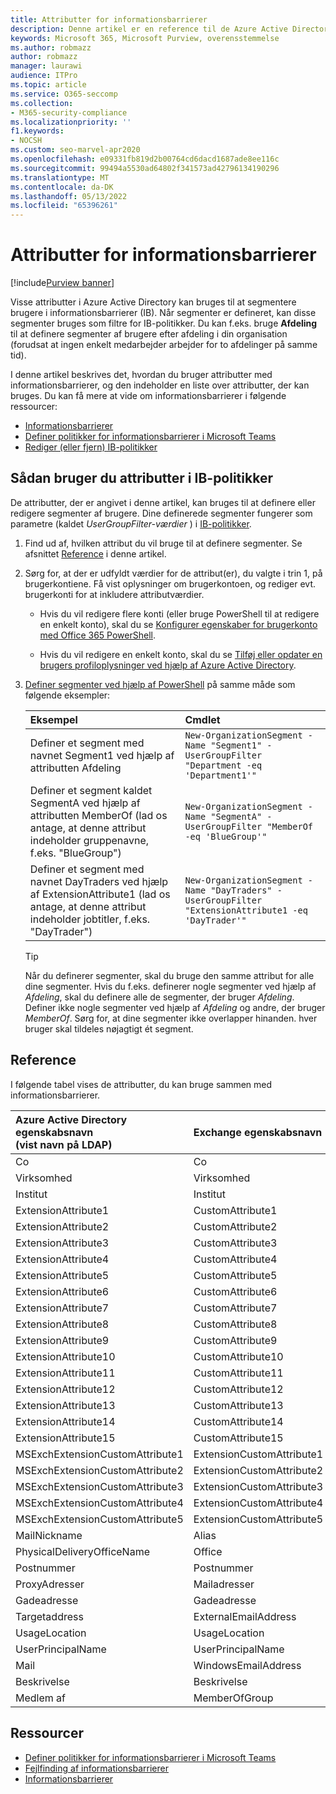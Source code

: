 ```yaml
---
title: Attributter for informationsbarrierer
description: Denne artikel er en reference til de Azure Active Directory brugerkontoattributter, som du kan bruge til at definere informationsbarrieresegmenter.
keywords: Microsoft 365, Microsoft Purview, overensstemmelse
ms.author: robmazz
author: robmazz
manager: laurawi
audience: ITPro
ms.topic: article
ms.service: O365-seccomp
ms.collection:
- M365-security-compliance
ms.localizationpriority: ''
f1.keywords:
- NOCSH
ms.custom: seo-marvel-apr2020
ms.openlocfilehash: e09331fb819d2b00764cd6dacd1687ade8ee116c
ms.sourcegitcommit: 99494a5530ad64802f341573ad42796134190296
ms.translationtype: MT
ms.contentlocale: da-DK
ms.lasthandoff: 05/13/2022
ms.locfileid: "65396261"
---
```

# <a name="information-barriers-attributes"></a>Attributter for informationsbarrierer

[!include[Purview banner](../includes/purview-rebrand-banner.md)]

Visse attributter i Azure Active Directory kan bruges til at segmentere brugere i informationsbarrierer (IB). Når segmenter er defineret, kan disse segmenter bruges som filtre for IB-politikker. Du kan f.eks. bruge **Afdeling** til at definere segmenter af brugere efter afdeling i din organisation (forudsat at ingen enkelt medarbejder arbejder for to afdelinger på samme tid).

I denne artikel beskrives det, hvordan du bruger attributter med informationsbarrierer, og den indeholder en liste over attributter, der kan bruges. Du kan få mere at vide om informationsbarrierer i følgende ressourcer:

- [Informationsbarrierer](information-barriers.md)
- [Definer politikker for informationsbarrierer i Microsoft Teams](information-barriers-policies.md)
- [Rediger (eller fjern) IB-politikker](information-barriers-edit-segments-policies.md)

## <a name="how-to-use-attributes-in-ib-policies"></a>Sådan bruger du attributter i IB-politikker

De attributter, der er angivet i denne artikel, kan bruges til at definere eller redigere segmenter af brugere. Dine definerede segmenter fungerer som parametre (kaldet *UserGroupFilter-værdier* ) i [IB-politikker](information-barriers-policies.md).

1. Find ud af, hvilken attribut du vil bruge til at definere segmenter. Se afsnittet [Reference](#reference) i denne artikel.

2. Sørg for, at der er udfyldt værdier for de attribut(er), du valgte i trin 1, på brugerkontiene. Få vist oplysninger om brugerkontoen, og rediger evt. brugerkonti for at inkludere attributværdier. 

    - Hvis du vil redigere flere konti (eller bruge PowerShell til at redigere en enkelt konto), skal du se [Konfigurer egenskaber for brugerkonto med Office 365 PowerShell](../enterprise/configure-user-account-properties-with-microsoft-365-powershell.md).

    - Hvis du vil redigere en enkelt konto, skal du se [Tilføj eller opdater en brugers profiloplysninger ved hjælp af Azure Active Directory](/azure/active-directory/fundamentals/active-directory-users-profile-azure-portal).

3. [Definer segmenter ved hjælp af PowerShell](information-barriers-policies.md#define-segments-using-powershell) på samme måde som følgende eksempler:

    |**Eksempel**|**Cmdlet**|
    |:----------|:---------|
    | Definer et segment med navnet Segment1 ved hjælp af attributten Afdeling | `New-OrganizationSegment -Name "Segment1" -UserGroupFilter "Department -eq 'Department1'"` |
    | Definer et segment kaldet SegmentA ved hjælp af attributten MemberOf (lad os antage, at denne attribut indeholder gruppenavne, f.eks. "BlueGroup") | `New-OrganizationSegment -Name "SegmentA" -UserGroupFilter "MemberOf -eq 'BlueGroup'"` |
    | Definer et segment med navnet DayTraders ved hjælp af ExtensionAttribute1 (lad os antage, at denne attribut indeholder jobtitler, f.eks. "DayTrader") | `New-OrganizationSegment -Name "DayTraders" -UserGroupFilter "ExtensionAttribute1 -eq 'DayTrader'"` |

    > [!TIP]
    > Når du definerer segmenter, skal du bruge den samme attribut for alle dine segmenter. Hvis du f.eks. definerer nogle segmenter ved hjælp af *Afdeling*, skal du definere alle de segmenter, der bruger *Afdeling*. Definer ikke nogle segmenter ved hjælp af *Afdeling* og andre, der bruger *MemberOf*. Sørg for, at dine segmenter ikke overlapper hinanden. hver bruger skal tildeles nøjagtigt ét segment.

## <a name="reference"></a>Reference

I følgende tabel vises de attributter, du kan bruge sammen med informationsbarrierer.

|**Azure Active Directory egenskabsnavn<br/> (vist navn på LDAP)**|**Exchange egenskabsnavn**|
|:---------------------------------------------------------------|:-------------------------|
| Co | Co |
| Virksomhed | Virksomhed |
| Institut | Institut |
| ExtensionAttribute1 | CustomAttribute1 |
| ExtensionAttribute2 | CustomAttribute2 |
| ExtensionAttribute3 | CustomAttribute3 |
| ExtensionAttribute4 | CustomAttribute4 |
| ExtensionAttribute5 | CustomAttribute5 |
| ExtensionAttribute6 | CustomAttribute6 |
| ExtensionAttribute7 | CustomAttribute7 |
| ExtensionAttribute8 | CustomAttribute8 |
| ExtensionAttribute9 | CustomAttribute9 |
| ExtensionAttribute10 | CustomAttribute10 |
| ExtensionAttribute11 | CustomAttribute11 |
| ExtensionAttribute12 | CustomAttribute12 |
| ExtensionAttribute13 | CustomAttribute13 |
| ExtensionAttribute14 | CustomAttribute14 |
| ExtensionAttribute15 | CustomAttribute15 |
| MSExchExtensionCustomAttribute1 | ExtensionCustomAttribute1 |
| MSExchExtensionCustomAttribute2 | ExtensionCustomAttribute2 |
| MSExchExtensionCustomAttribute3 | ExtensionCustomAttribute3 |
| MSExchExtensionCustomAttribute4 | ExtensionCustomAttribute4 |
| MSExchExtensionCustomAttribute5 | ExtensionCustomAttribute5 |
| MailNickname | Alias |
| PhysicalDeliveryOfficeName | Office |
| Postnummer | Postnummer |
| ProxyAdresser | Mailadresser |
| Gadeadresse | Gadeadresse |
| Targetaddress | ExternalEmailAddress |
| UsageLocation | UsageLocation |
| UserPrincipalName | UserPrincipalName |
| Mail | WindowsEmailAddress |
| Beskrivelse | Beskrivelse |
| Medlem af | MemberOfGroup |

## <a name="resources"></a>Ressourcer

- [Definer politikker for informationsbarrierer i Microsoft Teams](information-barriers-policies.md)
- [Fejlfinding af informationsbarrierer](/office365/troubleshoot/information-barriers/information-barriers-troubleshooting)
- [Informationsbarrierer](information-barriers.md)
